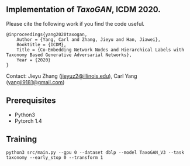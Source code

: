 ## Implementation of *TaxoGAN*, ICDM 2020.

Please cite the following work if you find the code useful.

```
@inproceedings{yang2020taxogan,
	Author = {Yang, Carl and Zhang, Jieyu and Han, Jiawei},
	Booktitle = {ICDM},
	Title = {Co-Embedding Network Nodes and Hierarchical Labels with Taxonomy Based Generative Adversarial Networks},
	Year = {2020}
}
```
Contact: Jieyu Zhang (jieyuz2@illinois.edu), Carl Yang (yangji9181@gmail.com)


## Prerequisites
- Python3
- Pytorch 1.4

## Training 
```
python3 src/main.py --gpu 0 --dataset dblp --model TaxoGAN_V3 --task taxonomy --early_stop 0 --transform 1
```
